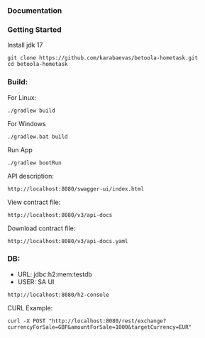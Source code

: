 ### Documentation

### Getting Started
Install jdk 17
```
git clone https://github.com/karabaevas/betoola-hometask.git
cd betoola-hometask
```
### Build:
For Linux:
```
./gradlew build
```
For Windows
```
./gradlew.bat build
```
Run App
```
./gradlew bootRun
```
API description:
```
http://localhost:8080/swagger-ui/index.html
```
View contract file:
```
http://localhost:8080/v3/api-docs
```
Download contract file:
```
http://localhost:8080/v3/api-docs.yaml
```
### DB:
- URL: jdbc:h2:mem:testdb
- USER: SA
UI
```
http://localhost:8080/h2-console
```
CURL Example:
```
curl -X POST "http://localhost:8080/rest/exchange?currencyForSale=GBP&amountForSale=1000&targetCurrency=EUR"
```

